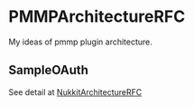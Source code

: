 # PMMPArchitectureRFC

My ideas of pmmp plugin architecture.

## SampleOAuth
See detail at [NukkitArchitectureRFC](https://github.com/Ogiwara-CostlierRain464/NukkitArchitectureRFC/blob/master/README.md)